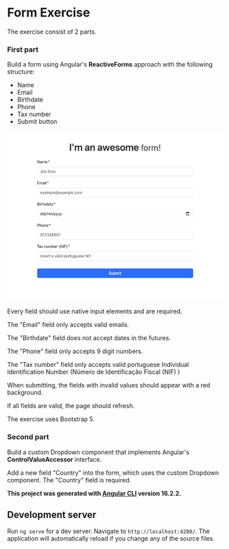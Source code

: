 # Form Exercise

The exercise consist of 2 parts.

### First part
Build a form using Angular's **ReactiveForms** approach with the following structure:

- Name
- Email
- Birthdate
- Phone
- Tax number
- Submit button

![My image](form-first-part.png)

Every field should use native input elements and are required.

The "Email" field only accepts valid emails.

The "Birthdate" field does not accept dates in the futures.

The "Phone" field only accepts 9 digit numbers.

The "Tax number" field only accepts valid portuguese Individual Identification Number (Número de Identificação Fiscal (NIF) )

When submitting, the fields with invalid values should appear with a red background.

If all fields are valid, the page should refresh.

The exercise uses Bootstrap 5.

### Second part
Build a custom Dropdown component that implements Angular's **ControlValueAccessor** interface.

Add a new field "Country" into the form, which uses the custom Dropdown component.
The "Country" field is required.

**This project was generated with [Angular CLI](https://github.com/angular/angular-cli) version 16.2.2.**

## Development server

Run `ng serve` for a dev server. Navigate to `http://localhost:4200/`. The application will automatically reload if you change any of the source files.
